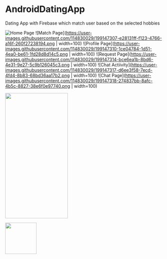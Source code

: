 # AndroidDatingApp
Dating App with Firebase which match user based on the selected hobbies

![Home Page](https://user-images.githubusercontent.com/114830029/199147299-9ff312a1-0031-4ce3-858d-af8af7e7d123.png)
![Match Page](https://user-images.githubusercontent.com/114830029/199147307-e28131ff-f123-4766-a16f-260f27238194.png | width=100)
![Profile Page](https://user-images.githubusercontent.com/114830029/199147310-1ce04784-1d51-4ea0-be61-1fd28d8d14c5.png | width=100)
![Request Page](https://user-images.githubusercontent.com/114830029/199147314-bce6ea1b-8bd6-4e31-9e27-5c9b126045c3.png | width=100)
![Chat Actiivity](https://user-images.githubusercontent.com/114830029/199147317-d6ee3f58-7ecd-4fd4-8b83-68bd36aa17b2.png | width=100)
![Chat Page](https://user-images.githubusercontent.com/114830029/199147318-274837bb-8afc-4b5c-8827-38e6f0e97740.png | width=100)

<img src="https://camo.githubusercontent.com/..." data-canonical-
     src="https://user-images.githubusercontent.com/114830029/199147299-9ff312a1-0031-4ce3-858d-af8af7e7d123.png" width="200" height="400" />



<img src="https://user-images.githubusercontent.com/114830029/199147299-9ff312a1-0031-4ce3-858d-af8af7e7d123.png" width="100" height="100">
